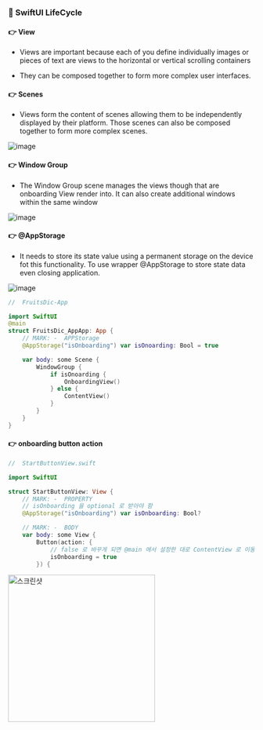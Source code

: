 ### 🔷 SwiftUI LifeCycle

#### 👉 View

- Views are important because each of you define individually images or pieces of text are views to the horizontal or vertical scrolling containers

- They can be composed together to form more complex user interfaces.

#### 👉 Scenes

- Views form the content of scenes allowing them to be independently displayed by their platform. Those scenes can also be composed together to form more complex scenes.

![image](https://user-images.githubusercontent.com/28912774/148920084-156c0abb-581a-4df5-9237-07d1b1a457ac.png)

#### 👉 Window Group

- The Window Group scene manages the views though that are onboarding View render into. It can also create additional windows within the same window

![image](https://user-images.githubusercontent.com/28912774/148920951-6086ef5f-cc3c-4a92-b02a-9fa5eefb9722.png)

#### 👉 @AppStorage

- It needs to store its state value using a permanent storage on the device fot this functionality. To use wrapper @AppStorage to store state data even closing application.

![image](https://user-images.githubusercontent.com/28912774/148921908-5a57a4ed-37ab-4f7d-921b-d3fd487fe220.png)

```swift
//  FruitsDic-App

import SwiftUI
@main
struct FruitsDic_AppApp: App {
	// MARK: -  APPStorage
	@AppStorage("isOnboarding") var isOnoarding: Bool = true

	var body: some Scene {
		WindowGroup {
			if isOnoarding {
				OnboardingView()
			} else {
				ContentView()
			}
		}
	}
}
```

#### 👉 onboarding button action

```swift
//  StartButtonView.swift

import SwiftUI

struct StartButtonView: View {
	// MARK: -  PROPERTY
	// isOnboarding 을 optional 로 받아야 함
	@AppStorage("isOnboarding") var isOnboarding: Bool?

	// MARK: -  BODY
	var body: some View {
		Button(action: {
			// false 로 바꾸게 되면 @main 에서 설정한 대로 ContentView 로 이동
			isOnboarding = true
		}) {
```

<img width="300" alt="스크린샷" src="https://user-images.githubusercontent.com/28912774/148924016-ef004a21-dc80-41da-bf5d-08c55bf7e6dc.gif">
